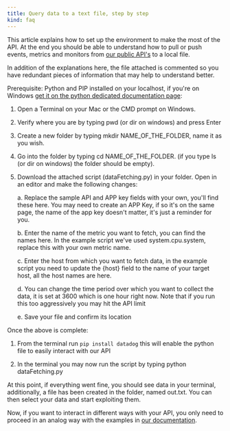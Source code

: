 ```yaml
---
title: Query data to a text file, step by step
kind: faq
---
```


This article explains how to set up the environment to make the most of the API. At the end you should be able to understand how to pull or push events, metrics and monitors from [our public API's][1] to a local file.

In addition of the explanations here, the file attached is commented so you have redundant pieces of information that may help to understand better.

Prerequisite: Python and PIP installed on your localhost, if you're on Windows [get it on the python dedicated documentation page][2]:

1. Open a Terminal on your Mac or the CMD prompt on Windows.
2. Verify where you are by typing pwd (or dir on windows) and press Enter
3. Create a new folder by typing mkdir NAME_OF_THE_FOLDER, name it as you wish.
4. Go into the folder by typing cd NAME_OF_THE_FOLDER. (if you type ls (or dir on windows) the folder should be empty).
5. Download the attached script (dataFetching.py) in your folder. Open in an editor and make the following changes:
    
    a. Replace the sample API and APP key fields with your own, you'll find these here. You may need to create an APP Key, if so it's on the same page, the name of the app key doesn't matter, it's just a reminder for you.

    b. Enter the name of the metric you want to fetch, you can find the names here. In the example script we've used system.cpu.system, replace this with your own metric name.

    c. Enter the host from which you want to fetch data, in the example script you need to update the {host} field to the name of your target host, all the host names are here.

    d. You can change the time period over which you want to collect the data, it is set at 3600 which is one hour right now. Note that if you run this too aggressively you may hit the API limit

    e. Save your file and confirm its location

Once the above is complete:

1. From the terminal run `pip install datadog` this will enable the python file to easily interact with our API

2. In the terminal you may now run the script by typing python dataFetching.py

At this point, if everything went fine, you should see data in your terminal, additionally, a file has been created in the folder, named out.txt. You can then select your data and start exploiting them.

Now, if you want to interact in different ways with your API, you only need to proceed in an analog way with the examples in [our documentation][1].

[1]: /api
[2]: http://docs.python-guide.org/en/latest/starting/install/win/
